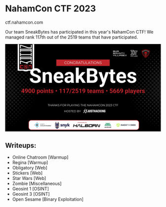 # NahamCon CTF 2023

ctf.nahamcon.com


Our team SneakBytes has participated in this year's NahamCon CTF! We managed rank 117th  out of the 2519 teams that have participated.

![SneakBytes](./c27cbab810f5b0c842810218b078fae37f07c3d047e84ffe3f2297767daf5368.png)

## Writeups:
- Online Chatroom  [Warmup]
- Regina [Warmup]
- Obligatory [Web]
- Stickers [Web]
- Star Wars [Web]
- Zombie [Miscellaneous]
- Geosint 1 [OSINT]
- Geosint 3 [OSINT]
- Open Sesame [Binary Exploitation]
